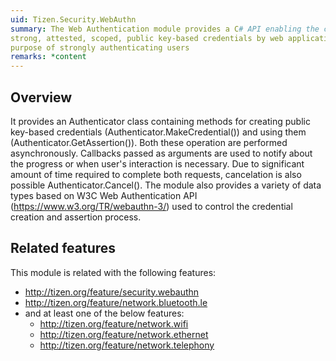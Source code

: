 ```yaml
---
uid: Tizen.Security.WebAuthn
summary: The Web Authentication module provides a C# API enabling the creation and use of
strong, attested, scoped, public key-based credentials by web applications, for the
purpose of strongly authenticating users
remarks: *content
---
```

## Overview
It provides an Authenticator class containing methods for creating public key-based credentials
(Authenticator.MakeCredential()) and using them (Authenticator.GetAssertion()). Both these operation
are performed asynchronously. Callbacks passed as arguments are used to notify about the progress
or when user's interaction is necessary. Due to significant amount of time required to complete both
requests, cancelation is also possible Authenticator.Cancel(). The module also provides a variety of
data types based on W3C Web Authentication API (https://www.w3.org/TR/webauthn-3/) used to control
the credential creation and assertion process.

## Related features
This module is related with the following features:
 * http://tizen.org/feature/security.webauthn
 * http://tizen.org/feature/network.bluetooth.le
 * and at least one of the below features:
    * http://tizen.org/feature/network.wifi
    * http://tizen.org/feature/network.ethernet
    * http://tizen.org/feature/network.telephony

